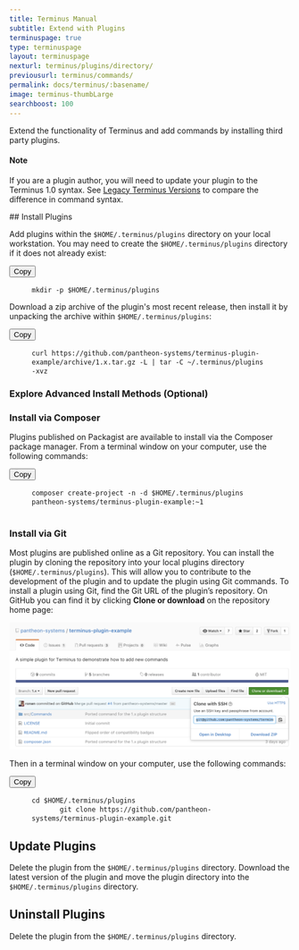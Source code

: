```yaml
---
title: Terminus Manual
subtitle: Extend with Plugins
terminuspage: true
type: terminuspage
layout: terminuspage
nexturl: terminus/plugins/directory/
previousurl: terminus/commands/
permalink: docs/terminus/:basename/
image: terminus-thumbLarge
searchboost: 100
---
```

Extend the functionality of Terminus and add commands by installing third party plugins.
<div class="alert alert-info">
<h4 class="info">Note</h4>
<p>If you are a plugin author, you will need to update your plugin to the Terminus 1.0 syntax. See <a href="/docs/terminus/get-started/legacy">Legacy Terminus Versions</a> to compare the difference in command syntax.</p>
</div>
## Install Plugins
<p class="instruction">Add plugins within the <code>$HOME/.terminus/plugins</code> directory on your local workstation. You may need to create the <code>$HOME/.terminus/plugins</code> directory if it does not already exist:</p>
<div class="copy-snippet">
<button class="btn btn-default btn-clippy" data-clipboard-target="#terminus-plugin-install-mkdir">Copy</button>
<figure><pre id="terminus-plugin-install-mkdir"><code class="command bash" data-lang="bash">mkdir -p $HOME/.terminus/plugins</code></pre></figure>
</div>

<p class="instruction">Download a zip archive of the plugin's most recent release, then install it by unpacking the archive within <code>$HOME/.terminus/plugins</code>:</p>
<div class="copy-snippet">
<button class="btn btn-default btn-clippy" data-clipboard-target="#terminus-plugin-install-curl">Copy</button>
<figure><pre id="terminus-plugin-install-curl"><code class="command bash" data-lang="bash">curl https://github.com/pantheon-systems/terminus-plugin-example/archive/1.x.tar.gz -L | tar -C ~/.terminus/plugins -xvz</code></pre></figure>
</div>

<div class="panel panel-drop panel-guide" id="accordion">
  <div class="panel-heading panel-drop-heading">
     <a class="accordion-toggle panel-drop-title collapsed" data-toggle="collapse" data-parent="#accordion" data-proofer-ignore data-target="#advance-installs"><h3 class="panel-title panel-drop-title" style="cursor:pointer;"><span style="line-height:.9" class="glyphicons glyphicons-lightbulb"></span> Explore Advanced Install Methods (Optional)</h3></a>
   </div>
   <div id="advance-installs" class="collapse">
     <div class="panel-inner" markdown="1">
       <h3>Install via Composer</h3>
       <p class="instruction">Plugins published on Packagist are available to install via the Composer package manager. From a terminal window on your computer, use the following commands:</p>
       <div class="copy-snippet">
       <button class="btn btn-default btn-clippy" data-clipboard-target="#terminus-plugin-install-composer">Copy</button>
       <figure><pre id="terminus-plugin-install-composer"><code class="command bash" data-lang="bash">composer create-project -n -d $HOME/.terminus/plugins pantheon-systems/terminus-plugin-example:~1
       </code></pre></figure>
       </div>
       <h3>Install via Git</h3>
       <p>Most plugins are published online as a Git repository. You can install the plugin by cloning the repository into your local plugins directory (<code>$HOME/.terminus/plugins</code>). This will allow you to contribute to the development of the plugin and to update the plugin using Git commands. To install a plugin using Git, find the Git URL of the plugin’s repository. On GitHub you can find it by clicking <strong>Clone or download</strong> on the repository home page:</p>
       <img src="/source/docs/assets/images/terminus-plugin-install-git.png" alt="GitHub clone URL">
       <p class="instruction">Then in a terminal window on your computer, use the following commands:</p>
       <div class="copy-snippet">
       <button class="btn btn-default btn-clippy" data-clipboard-target="#terminus-plugin-install-git">Copy</button>
       <figure><pre id="terminus-plugin-install-git"><code class="command bash" data-lang="bash">cd $HOME/.terminus/plugins
       git clone https://github.com/pantheon-systems/terminus-plugin-example.git</code></pre></figure>
     </div>
   </div>
 </div>
</div>


## Update Plugins
Delete the plugin from the `$HOME/.terminus/plugins` directory. Download the latest version of the plugin and move the plugin directory into the `$HOME/.terminus/plugins` directory.
## Uninstall Plugins
Delete the plugin from the `$HOME/.terminus/plugins` directory.
